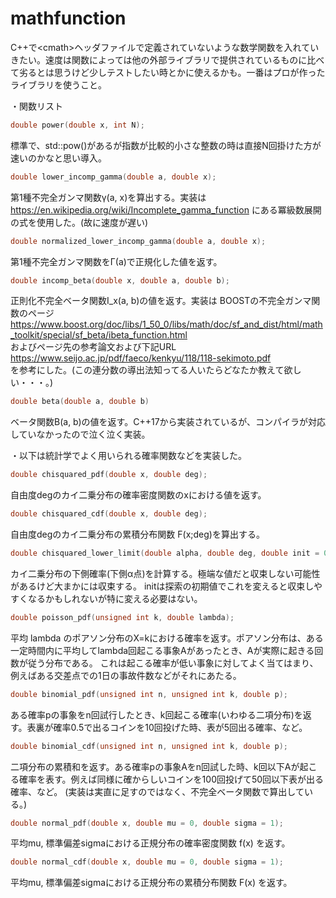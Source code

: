 # mathfunction
C++で&lt;cmath>ヘッダファイルで定義されていないような数学関数を入れていきたい。速度は関数によっては他の外部ライブラリで提供されているものに比べて劣るとは思うけど少しテストしたい時とかに使えるかも。一番はプロが作ったライブラリを使うこと。

・関数リスト  

```c++
double power(double x, int N);
```
標準で、std::pow()があるが指数が比較的小さな整数の時は直接N回掛けた方が速いのかなと思い導入。
```c++
double lower_incomp_gamma(double a, double x);
```
第1種不完全ガンマ関数γ(a, x)を算出する。実装は https://en.wikipedia.org/wiki/Incomplete_gamma_function にある冪級数展開の式を使用した。(故に速度が遅い)
```c++
double normalized_lower_incomp_gamma(double a, double x);
```
第1種不完全ガンマ関数をΓ(a)で正規化した値を返す。
```c++
double incomp_beta(double x, double a, double b);
```
正則化不完全ベータ関数I_x(a, b)の値を返す。実装は BOOSTの不完全ガンマ関数のページ   https://www.boost.org/doc/libs/1_50_0/libs/math/doc/sf_and_dist/html/math_toolkit/special/sf_beta/ibeta_function.html  
およびページ先の参考論文および下記URL  
https://www.seijo.ac.jp/pdf/faeco/kenkyu/118/118-sekimoto.pdf   
を参考にした。(この連分数の導出法知ってる人いたらどなたか教えて欲しい・・・。)
```c++
double beta(double a, double b)
```
ベータ関数B(a, b)の値を返す。C++17から実装されているが、コンパイラが対応していなかったので泣く泣く実装。

・以下は統計学でよく用いられる確率関数などを実装した。  
```c++
double chisquared_pdf(double x, double deg);
```
自由度degのカイ二乗分布の確率密度関数のxにおける値を返す。

```c++
double chisquared_cdf(double x, double deg);
```
自由度degのカイ二乗分布の累積分布関数 F(x;deg)を算出する。  
```c++
double chisquared_lower_limit(double alpha, double deg, double init = 0);
```
カイ二乗分布の下側確率(下側α点)を計算する。極端な値だと収束しない可能性があるけど大まかには収束する。
initは探索の初期値でこれを変えると収束しやすくなるかもしれないが特に変える必要はない。  
```c++
double poisson_pdf(unsigned int k, double lambda);
```
平均 lambda のポアソン分布のX=kにおける確率を返す。ポアソン分布は、ある一定時間内に平均してlambda回起こる事象Aがあったとき、Aが実際に起きる回数が従う分布である。 
これは起こる確率が低い事象に対してよく当てはまり、例えばある交差点での1日の事故件数などがそれにあたる。  
```c++
double binomial_pdf(unsigned int n, unsigned int k, double p);
```
ある確率pの事象をn回試行したとき、k回起こる確率(いわゆる二項分布)を返す。表裏が確率0.5で出るコインを10回投げた時、表が5回出る確率、など。

```c++
double binomial_cdf(unsigned int n, unsigned int k, double p);
```
二項分布の累積和を返す。ある確率pの事象Aをn回試した時、k回以下Aが起こる確率を表す。例えば同様に確からしいコインを100回投げて50回以下表が出る確率、など。
(実装は実直に足すのではなく、不完全ベータ関数で算出している。)
```c++
double normal_pdf(double x, double mu = 0, double sigma = 1);
```
平均mu, 標準偏差sigmaにおける正規分布の確率密度関数 f(x) を返す。
```c++
double normal_cdf(double x, double mu = 0, double sigma = 1);
```
平均mu, 標準偏差sigmaにおける正規分布の累積分布関数 F(x) を返す。
